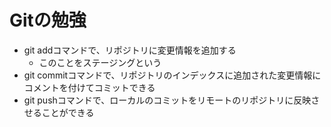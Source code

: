 # Gitの勉強
 - git addコマンドで、リポジトリに変更情報を追加する
	 - このことをステージングという
 - git commitコマンドで、リポジトリのインデックスに追加された変更情報にコメントを付けてコミットできる
 - git pushコマンドで、ローカルのコミットをリモートのリポジトリに反映させることができる
